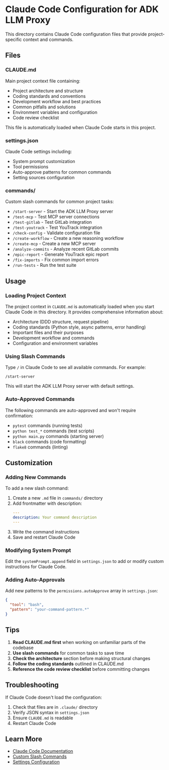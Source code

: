 # Claude Code Configuration for ADK LLM Proxy

This directory contains Claude Code configuration files that provide project-specific context and commands.

## Files

### CLAUDE.md
Main project context file containing:
- Project architecture and structure
- Coding standards and conventions
- Development workflow and best practices
- Common pitfalls and solutions
- Environment variables and configuration
- Code review checklist

This file is automatically loaded when Claude Code starts in this project.

### settings.json
Claude Code settings including:
- System prompt customization
- Tool permissions
- Auto-approve patterns for common commands
- Setting sources configuration

### commands/
Custom slash commands for common project tasks:

- `/start-server` - Start the ADK LLM Proxy server
- `/test-mcp` - Test MCP server connections
- `/test-gitlab` - Test GitLab integration
- `/test-youtrack` - Test YouTrack integration
- `/check-config` - Validate configuration file
- `/create-workflow` - Create a new reasoning workflow
- `/create-mcp` - Create a new MCP server
- `/analyze-commits` - Analyze recent GitLab commits
- `/epic-report` - Generate YouTrack epic report
- `/fix-imports` - Fix common import errors
- `/run-tests` - Run the test suite

## Usage

### Loading Project Context

The project context in `CLAUDE.md` is automatically loaded when you start Claude Code in this directory. It provides comprehensive information about:

- Architecture (DDD structure, request pipeline)
- Coding standards (Python style, async patterns, error handling)
- Important files and their purposes
- Development workflow and commands
- Configuration and environment variables

### Using Slash Commands

Type `/` in Claude Code to see all available commands. For example:

```
/start-server
```

This will start the ADK LLM Proxy server with default settings.

### Auto-Approved Commands

The following commands are auto-approved and won't require confirmation:

- `pytest` commands (running tests)
- `python test_*` commands (test scripts)
- `python main.py` commands (starting server)
- `black` commands (code formatting)
- `flake8` commands (linting)

## Customization

### Adding New Commands

To add a new slash command:

1. Create a new `.md` file in `commands/` directory
2. Add frontmatter with description:
   ```yaml
   ---
   description: Your command description
   ---
   ```
3. Write the command instructions
4. Save and restart Claude Code

### Modifying System Prompt

Edit the `systemPrompt.append` field in `settings.json` to add or modify custom instructions for Claude Code.

### Adding Auto-Approvals

Add new patterns to the `permissions.autoApprove` array in `settings.json`:

```json
{
  "tool": "bash",
  "pattern": "your-command-pattern.*"
}
```

## Tips

1. **Read CLAUDE.md first** when working on unfamiliar parts of the codebase
2. **Use slash commands** for common tasks to save time
3. **Check the architecture** section before making structural changes
4. **Follow the coding standards** outlined in CLAUDE.md
5. **Reference the code review checklist** before committing changes

## Troubleshooting

If Claude Code doesn't load the configuration:

1. Check that files are in `.claude/` directory
2. Verify JSON syntax in `settings.json`
3. Ensure `CLAUDE.md` is readable
4. Restart Claude Code

## Learn More

- [Claude Code Documentation](https://docs.claude.com/en/docs/claude-code)
- [Custom Slash Commands](https://docs.claude.com/en/docs/claude-code/sdk/sdk-slash-commands)
- [Settings Configuration](https://docs.claude.com/en/docs/claude-code/settings)

